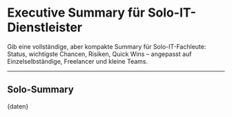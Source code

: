 # Executive Summary für Solo-IT-Dienstleister

Gib eine vollständige, aber kompakte Summary für Solo-IT-Fachleute: Status, wichtigste Chancen, Risiken, Quick Wins – angepasst auf Einzelselbständige, Freelancer und kleine Teams.

---

## Solo-Summary

{daten}
